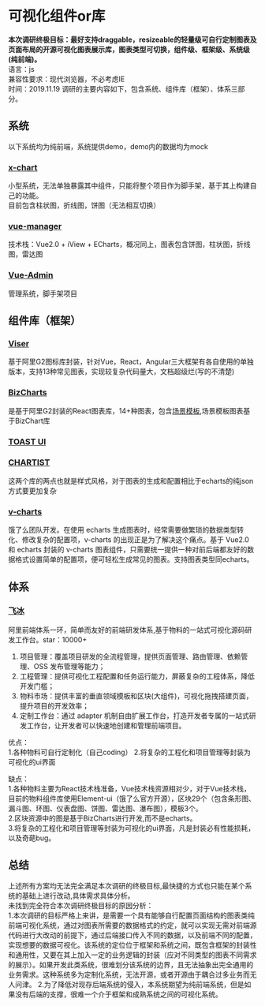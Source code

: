 # 可视化组件or库
<b>本次调研终极目标：最好支持draggable，resizeable的轻量级可自行定制图表及页面布局的开源可视化图表展示库，图表类型可切换，组件级、框架级、系统级(纯前端)。</b>  
语言：js  
兼容性要求：现代浏览器，不必考虑IE  
时间：2019.11.19
调研的主要内容如下，包含系统、组件库（框架）、体系三部分。
## 系统
以下系统均为纯前端，系统提供demo，demo内的数据均为mock
### [x-chart](https://github.com/yugasun/x-chart/tree/master)
小型系统，无法单独暴露其中组件，只能将整个项目作为脚手架，基于其上构建自己的功能。  
目前包含柱状图，折线图，饼图（无法相互切换）

### [vue-manager](https://github.com/luosijie/vue-manager)
技术栈：Vue2.0 + iView + ECharts，概况同上，图表包含饼图，柱状图，折线图，雷达图

### [Vue-Admin](https://github.com/lanux/Vue-Admin)
管理系统，脚手架项目

## 组件库（框架）
### [Viser](https://viserjs.github.io/)
基于阿里G2图标库封装，针对Vue，React，Angular三大框架有各自使用的单独版本，支持13种常见图表，实现较复杂代码量大，文档超级烂(写的不清楚)

### [BizCharts](https://bizcharts.net/products/bizCharts)
是基于阿里G2封装的React图表库，14+种图表，包含[场景模板](https://bizcharts.net/products/bizCharts/scaffolds),场景模板图表基于BizChart库

### [TOAST UI](https://ui.toast.com/tui-chart/)
### [CHARTIST](http://gionkunz.github.io/chartist-js/)
这两个库的两点也就是样式风格，对于图表的生成和配置相比于echarts的纯json方式要更加复杂

### [v-charts](https://v-charts.js.org/#/)
饿了么团队开发。在使用 echarts 生成图表时，经常需要做繁琐的数据类型转化、修改复杂的配置项，v-charts 的出现正是为了解决这个痛点。基于 Vue2.0 和 echarts 封装的 v-charts 图表组件，只需要统一提供一种对前后端都友好的数据格式设置简单的配置项，便可轻松生成常见的图表。支持图表类型同echarts。

## 体系
### [飞冰](https://github.com/alibaba/ice)
阿里前端体系一环，简单而友好的前端研发体系,基于物料的一站式可视化源码研发工作台。star：10000+  
1. 项目管理：覆盖项目研发的全流程管理，提供页面管理、路由管理、依赖管理、OSS 发布管理等能力；  
2. 工程管理：提供可视化工程配置和任务运行能力，屏蔽复杂的工程体系，降低开发门槛；  
3. 物料市场：提供丰富的垂直领域模板和区块(大组件)，可视化拖拽搭建页面，提升项目的开发效率；  
4. 定制工作台：通过 adapter 机制自由扩展工作台，打造开发者专属的一站式研发工作台，让开发者可以快速地创建和管理前端项目。  

优点：  
1.各种物料可自行定制化（自己coding）
2.将复杂的工程化和项目管理等封装为可视化的ui界面

缺点：  
1.各种物料主要为React技术栈准备，Vue技术栈资源相对少，对于Vue技术栈，目前的物料组件库使用Element-ui（饿了么官方开源），区块29个（包含条形图、漏斗图、环图、仪表盘图、饼图、雷达图、瀑布图），模板3个。  
2.区块资源中的图是基于BizCharts进行开发,而不是echarts。  
3.将复杂的工程化和项目管理等封装为可视化的ui界面，凡是封装必有性能损耗，以及奇葩bug。


<!--   不靠谱
### [zeu](https://github.com/shzlw/zeu)
### [markvis](https://github.com/geekplux/markvis)
-->

<!--
## 附加
### 可能有用库
1. [vue-draggable-resizable](https://github.com/mauricius/vue-draggable-resizable)
2. [图形化编辑、业务监控的大屏可视化方案dataV与Sugar比较](https://blog.csdn.net/hwhsong/article/details/83097924)
3. -->

## 总结
上述所有方案均无法完全满足本次调研的终极目标,最快捷的方式也只能在某个系统的基础上进行改动,具体需求具体分析。  
未找到完全符合本次调研终极目标的原因分析：  
1.本次调研的目标严格上来讲，是需要一个具有能够自行配置页面结构的图表类纯前端可视化系统，通过对图表所需要的数据格式的约定，就可以实现无需对前端源代码进行大改动的前提下，通过后端接口传入不同的数据，以及前端不同的配置，实现想要的数据可视化。该系统的定位位于框架和系统之间，既包含框架的封装性和通用性，又要在其上加入一定的业务逻辑的封装（应对不同类型的图表不同需求的展示）。如果开发此类系统，很难划分该系统的边界，且无法抽象出完全通用的业务需求。这种系统多为定制化系统，无法开源，或者开源由于耦合过多业务而无人问津。
2.为了降低对现存后端系统的侵入，本系统期望为纯前端系统，但是如果没有后端的支撑，很难一个介于框架和成熟系统之间的可视化系统。


